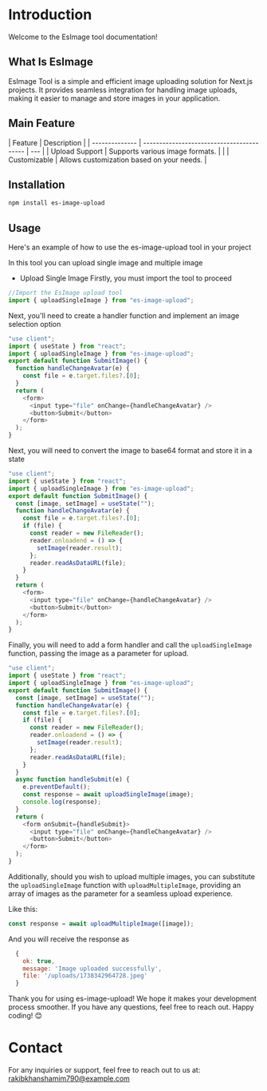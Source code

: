 # Introduction

Welcome to the EsImage tool documentation!

## What Is EsImage

EsImage Tool is a simple and efficient image uploading solution for Next.js projects. It provides seamless integration for handling image uploads, making it easier to manage and store images in your application.

## Main Feature

| Feature        | Description                               |
| -------------- | ----------------------------------------- | --- |
| Upload Support | Supports various image formats.           |     |
| Customizable   | Allows customization based on your needs. |

## Installation

```bash
npm install es-image-upload
```

## Usage

Here's an example of how to use the es-image-upload tool in your project

In this tool you can upload single image and multiple image

- Upload Single Image
  Firstly, you must import the tool to proceed

```js
//Import the EsImage upload tool
import { uploadSingleImage } from "es-image-upload";
```

Next, you'll need to create a handler function and implement an image selection option

```js
"use client";
import { useState } from "react";
import { uploadSingleImage } from "es-image-upload";
export default function SubmitImage() {
  function handleChangeAvatar(e) {
    const file = e.target.files?.[0];
  }
  return (
    <form>
      <input type="file" onChange={handleChangeAvatar} />
      <button>Submit</button>
    </form>
  );
}
```

Next, you will need to convert the image to base64 format and store it in a state

```js
"use client";
import { useState } from "react";
import { uploadSingleImage } from "es-image-upload";
export default function SubmitImage() {
  const [image, setImage] = useState("");
  function handleChangeAvatar(e) {
    const file = e.target.files?.[0];
    if (file) {
      const reader = new FileReader();
      reader.onloadend = () => {
        setImage(reader.result);
      };
      reader.readAsDataURL(file);
    }
  }
  return (
    <form>
      <input type="file" onChange={handleChangeAvatar} />
      <button>Submit</button>
    </form>
  );
}
```

Finally, you will need to add a form handler and call the `uploadSingleImage` function, passing the image as a parameter for upload.

```js
"use client";
import { useState } from "react";
import { uploadSingleImage } from "es-image-upload";
export default function SubmitImage() {
  const [image, setImage] = useState("");
  function handleChangeAvatar(e) {
    const file = e.target.files?.[0];
    if (file) {
      const reader = new FileReader();
      reader.onloadend = () => {
        setImage(reader.result);
      };
      reader.readAsDataURL(file);
    }
  }
  async function handleSubmit(e) {
    e.preventDefault();
    const response = await uploadSingleImage(image);
    console.log(response);
  }
  return (
    <form onSubmit={handleSubmit}>
      <input type="file" onChange={handleChangeAvatar} />
      <button>Submit</button>
    </form>
  );
}
```

Additionally, should you wish to upload multiple images, you can substitute the `uploadSingleImage` function with `uploadMultipleImage`, providing an array of images as the parameter for a seamless upload experience.

Like this:

```js
const response = await uploadMultipleImage([image]);
```

And you will receive the response as

```js
  {
    ok: true,
    message: 'Image uploaded successfully',
    file: '/uploads/1738342964728.jpeg'
  }
```

Thank you for using es-image-upload! We hope it makes your development process smoother. If you have any questions, feel free to reach out. Happy coding! 😊

# Contact

For any inquiries or support, feel free to reach out to us at: rakibkhanshamim790@example.com
